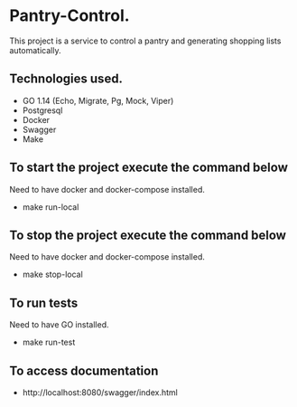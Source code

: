 # Pantry-Control.

This project is a service to control a pantry and generating shopping lists automatically.

## Technologies used.

- GO 1.14 (Echo, Migrate, Pg, Mock, Viper)
- Postgresql
- Docker
- Swagger
- Make

## To start the project execute the command below
Need to have docker and docker-compose installed.

- make run-local

## To stop the project execute the command below
Need to have docker and docker-compose installed.

- make stop-local

## To run tests
Need to have GO installed.

- make run-test

## To access documentation

- http://localhost:8080/swagger/index.html